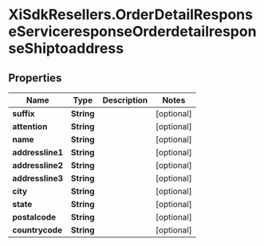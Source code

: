# XiSdkResellers.OrderDetailResponseServiceresponseOrderdetailresponseShiptoaddress

## Properties

Name | Type | Description | Notes
------------ | ------------- | ------------- | -------------
**suffix** | **String** |  | [optional] 
**attention** | **String** |  | [optional] 
**name** | **String** |  | [optional] 
**addressline1** | **String** |  | [optional] 
**addressline2** | **String** |  | [optional] 
**addressline3** | **String** |  | [optional] 
**city** | **String** |  | [optional] 
**state** | **String** |  | [optional] 
**postalcode** | **String** |  | [optional] 
**countrycode** | **String** |  | [optional] 


